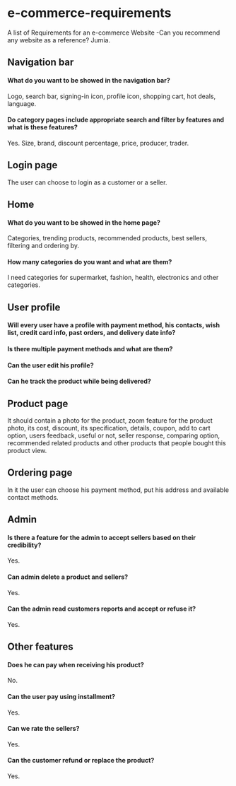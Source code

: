 # e-commerce-requirements
A list of Requirements for an e-commerce Website
-Can you recommend any website as a reference?
Jumia.

## Navigation bar
#### What do you want to be showed in the navigation bar?
Logo, search bar, signing-in icon, profile icon, shopping cart, hot deals, language.
#### Do category pages include appropriate search and filter by features and what is these features?
Yes. Size, brand, discount percentage, price, producer, trader.

## Login page
The user can choose to login as a customer or a seller.

## Home
#### What do you want to be showed in the home page?
Categories, trending products, recommended products, best sellers, filtering and ordering by.
#### How many categories do you want and what are them?
I need categories for supermarket, fashion, health, electronics and other categories.

## User profile
#### Will every user have a profile with payment method, his contacts, wish list, credit card info, past orders, and delivery date info?
#### Is there multiple payment methods and what are them?
#### Can the user edit his profile?
#### Can he track the product while being delivered?

## Product page
It should contain a photo for the product, zoom feature for the product photo, its cost, discount, its specification, details, coupon, add to cart option, users feedback, useful or not, seller response, comparing option, recommended related products and other products that people bought this product view.

## Ordering page
In it the user can choose his payment method, put his address and available contact methods.

## Admin
#### Is there a feature for the admin to accept sellers based on their credibility?
Yes.
#### Can admin delete a product and sellers?
Yes.
#### Can the admin read customers reports and accept or refuse it?
Yes. 



## Other features
#### Does he can pay when receiving his product?
No.
#### Can the user pay using installment?
Yes.
#### Can we rate the sellers?
Yes.
#### Can the customer refund or replace the product?
Yes.



